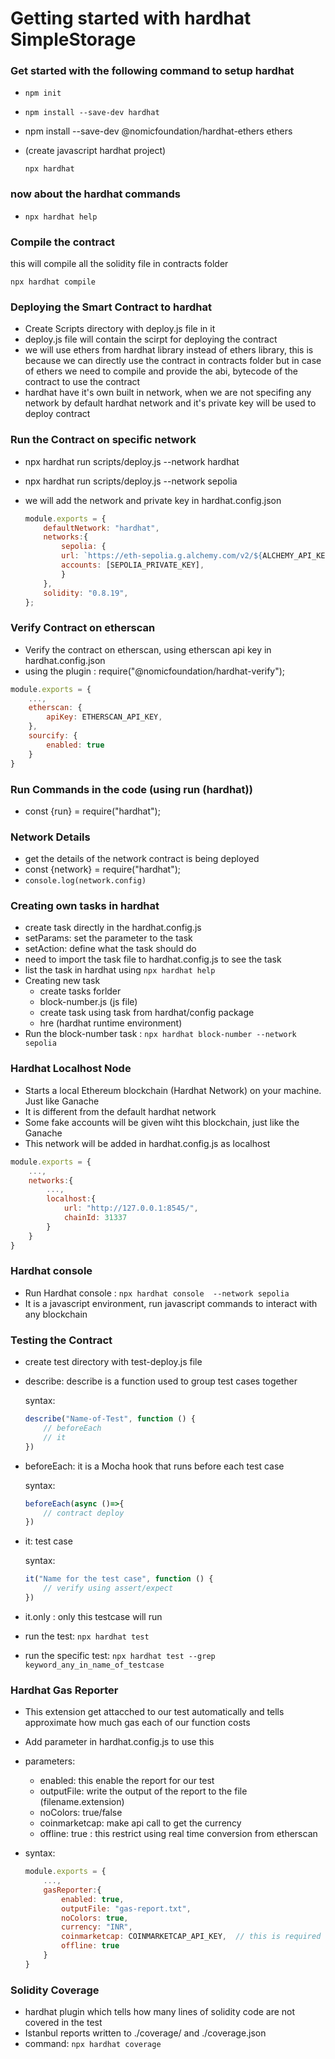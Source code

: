 # Getting started with hardhat SimpleStorage

### Get started with the following command to setup hardhat 
- ``` npm init ```
- ``` npm install --save-dev hardhat ```
- npm install --save-dev @nomicfoundation/hardhat-ethers ethers
- (create javascript hardhat project)

    ```
    npx hardhat 
    ```

### now about the hardhat commands
- ``` npx hardhat help ```

### Compile the contract
this will compile all the solidity file in contracts folder
```
npx hardhat compile 
```

### Deploying the Smart Contract to hardhat
- Create Scripts directory with deploy.js file in it
- deploy.js file will contain the scirpt for deploying the contract
- we will use ethers from hardhat library instead of ethers library, this is because we can directly use the contract in contracts folder but in case of ethers we need to compile and provide the abi, bytecode of the contract to use the contract
- hardhat have it's own built in network, when we are not specifing any network by default hardhat network and it's private key will be used to deploy contract

### Run the Contract on specific network
- npx hardhat run scripts/deploy.js --network hardhat
- npx hardhat run scripts/deploy.js --network sepolia

- we will add the network and private key in hardhat.config.json

    ```javascript
    module.exports = {
        defaultNetwork: "hardhat",
        networks:{
            sepolia: {
            url: `https://eth-sepolia.g.alchemy.com/v2/${ALCHEMY_API_KEY}`,
            accounts: [SEPOLIA_PRIVATE_KEY],
            }
        },
        solidity: "0.8.19",
    };
    ```

### Verify Contract on etherscan
- Verify the contract on etherscan, using etherscan api key in hardhat.config.json
- using the plugin : require("@nomicfoundation/hardhat-verify");
```javascript
module.exports = {
    ...,
    etherscan: {
        apiKey: ETHERSCAN_API_KEY,
    },
    sourcify: {
        enabled: true
    }
}
```


### Run Commands in the code (using run (hardhat))
- const {run} = require("hardhat");

### Network Details
- get the details of the network contract is being deployed
- const {network} = require("hardhat");
- ``` console.log(network.config) ```

### Creating own tasks in hardhat
- create task directly in the hardhat.config.js
- setParams: set the parameter to the task
- setAction: define what the task should do
- need to import the task file to hardhat.config.js to see the task
- list the task in hardhat using ``` npx hardhat help ```
- Creating new task
    - create tasks forlder
    - block-number.js (js file)
    - create task using task from hardhat/config package
    - hre (hardhat runtime environment) 
- Run the block-number task : ``` npx hardhat block-number --network sepolia ```

### Hardhat Localhost Node
- Starts a local Ethereum blockchain (Hardhat Network) on your machine. Just like Ganache
- It is different from the default hardhat network
- Some fake accounts will be given wiht this blockchain, just like the Ganache
- This network will be added in hardhat.config.js as localhost 
```javascript
module.exports = {
    ..., 
    networks:{
        ...,
        localhost:{
            url: "http://127.0.0.1:8545/",
            chainId: 31337
        }
    }
}
```

### Hardhat console
- Run Hardhat console : ``` npx hardhat console  --network sepolia ```
- It is a javascript environment, run javascript commands to interact with any blockchain

### Testing the Contract
- create test directory with test-deploy.js file
- describe: describe is a function used to group test cases together

    syntax:
    ```javascript
    describe("Name-of-Test", function () {
        // beforeEach
        // it
    })
    ```
- beforeEach: it is a Mocha hook that runs before each test case

    syntax:
    ```javascript
    beforeEach(async ()=>{
        // contract deploy
    })
    ```
- it: test case

    syntax:
    ```javascript
    it("Name for the test case", function () {
        // verify using assert/expect
    })
    ```
- it.only : only this testcase will run
- run the test: ``` npx hardhat test ```
- run the specific test: ``` npx hardhat test --grep keyword_any_in_name_of_testcase ```

### Hardhat Gas Reporter
- This extension get attacched to our test automatically and tells approximate how much gas each of our function costs
- Add parameter in hardhat.config.js to use this 
- parameters:
    - enabled: this enable the report for our test
    - outputFile: write the output of the report to the file (filename.extension)
    - noColors: true/false
    - coinmarketcap: make api call to get the currency
    - offline: true : this restrict using real time conversion from etherscan
- syntax:

    ```javascript
    module.exports = {
        ...,
        gasReporter:{
            enabled: true,
            outputFile: "gas-report.txt",
            noColors: true,
            currency: "INR",
            coinmarketcap: COINMARKETCAP_API_KEY,  // this is required to use currency
            offline: true
        }
    }
    ```

### Solidity Coverage
- hardhat plugin which tells how many lines of solidity code are not covered in the test
- Istanbul reports written to ./coverage/ and ./coverage.json
- command: ``` npx hardhat coverage ```

